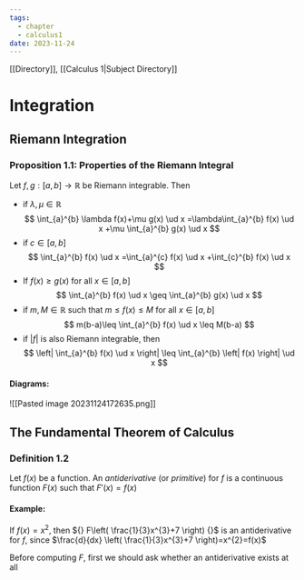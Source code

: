 ```yaml
---
tags:
  - chapter
  - calculus1
date: 2023-11-24
---
```

[[Directory]], [[Calculus 1|Subject Directory]]
# Integration
## Riemann Integration
### Proposition 1.1: Properties of the Riemann Integral
Let ${} f,\, g: [a,\, b]\to{}\mathbb{R}$ be Riemann integrable. Then 
- if ${} \lambda, \mu \in \mathbb{R} {}$
$$
\int_{a}^{b} \lambda f(x)+\mu g(x) \ud x =\lambda\int_{a}^{b} f(x) \ud x +\mu \int_{a}^{b} g(x) \ud x 
$$
- if ${} c \in [a,\, b] {}$
$$
\int_{a}^{b} f(x) \ud x =\int_{a}^{c} f(x) \ud x +\int_{c}^{b} f(x) \ud x 
$$
- If $f(x)\geq g(x)$ for all $x \in [a,\, b]$
$$
\int_{a}^{b} f(x) \ud x \geq \int_{a}^{b} g(x) \ud x 
$$
- if ${} m, M \in \mathbb{R} {}$ such that ${} m\leq f(x)\leq M$ for all $x \in [a,\, b]$
$$
m(b-a)\leq \int_{a}^{b} f(x) \ud x \leq M(b-a)
$$
- if ${} |f| {}$ is also Riemann integrable, then
$$
\left| \int_{a}^{b} f(x) \ud x  \right| \leq \int_{a}^{b} \left| f(x) \right|  \ud x 
$$
#### Diagrams:
![[Pasted image 20231124172635.png]]
## The Fundamental Theorem of Calculus
### Definition 1.2
Let ${} f(x)$ be a function. An *antiderivative* (or *primitive*) for $f$ is a continuous function ${} F(x)$ such that ${} F'(x)=f(x) {}$
#### Example:
If ${} f(x)=x^{2}$, then ${} F\left( \frac{1}{3}x^{3}+7 \right) {}$ is an antiderivative for $f$, since $\frac{d}{dx} \left( \frac{1}{3}x^{3}+7 \right)=x^{2}=f(x)$

Before computing $F$, first we should ask whether an antiderivative exists at all
####